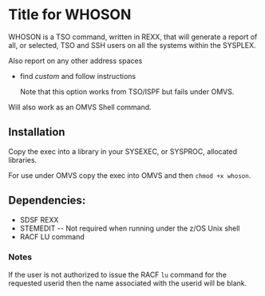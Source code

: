 # Title for WHOSON

WHOSON is a TSO command, written in REXX, that will generate a report
of all, or selected, TSO and SSH users on all the systems within the SYSPLEX.

 Also report on any other address spaces
 - find *custom* and follow instructions

    Note that this option works from TSO/ISPF but fails under OMVS.

Will also work as an OMVS Shell command.

## Installation

Copy the exec into a library in your SYSEXEC, or SYSPROC, allocated libraries.

For use under OMVS copy the exec into OMVS and then `chmod +x whoson`.

## Dependencies:

   * SDSF REXX
   * STEMEDIT   -- Not required when running under the z/OS Unix shell
   * RACF LU command

### Notes
If the user is not authorized to issue the RACF `lu` command for the
requested userid then the name associated with the userid will be blank.
